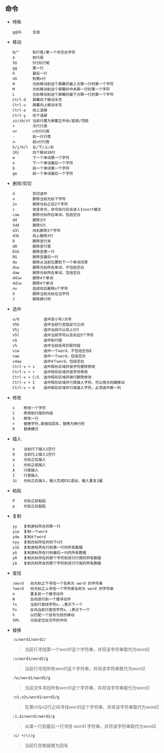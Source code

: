 ## 命令
* 特殊
  ```
  ggVG     全选
  ```
* 移动
  ```
  0/^      到行首/第一个非空白字符
  $        到行尾
  5$       5行后行尾
  gg       第一行
  G        最后一行
  nG       到第n行
  H        光标移动到这个屏幕的最上方那一行的第一个字符
  M        光标移动到这个屏幕的中央那一行的第一个字符
  L        光标移动到这个屏幕的最下方那一行的第一个字符
  Ctrl-d   屏幕向下移动半页
  Ctrl-u   屏幕向上移动半页
  Ctrl-e   向上滚屏
  Ctrl-y   向下滚屏
  zz/zb/zt 当前行置为屏幕正中央/底部/顶部
  +        次行行首
  n+       n次行行首
  -        前一行行首
  n-       前n行行首
  h/j/k/l  左/下/上/右
  10j      向下移动10行
  w        下一个单词第一个字符
  e        下一个单词最后一个字符
  b        前一个单词第一个字符
  ge       前一个单词最后一个字符
  ```
* 删除/剪切
  ```
  d        剪切选中
  x        删除当前光标下字符
  2x       删除光标之后2个字符
  c        改变命令，命令执行后会进入Insert模式
  caw      删除光标所在单词，包括空白 
  dd       删除1行
  5dd      删除5行
  d3l      向右删除3个字符
  d3k      向上删除3行
  D        删除至行末
  d0       删除至行首
  D1G      删除至第一行
  DG       删除至最后一行
  dw       删除从当前位置到下一个单词词首
  diw      删除光标所在单词，不包括空白
  daw      删除光标所在单词，包括空白
  d4iw     删除4个单词
  4diw     删除4个单词
  nx       连续向后删除n个字符
  X        删除当前光标左边字符
  J        删除换行符
  ```
* 选中
  ```
  u/U           选中变小写/大写
  V5G           选中当前行至指定行之间
  V5j           选中当前行以及上5行
  v5l           选中当前字符以及右边5个字符
  v$            选中到行尾
  v%            选中当前括号匹配内容
  viw           选中一个word，不包括空白ß
  vaw           选中一个word，包括空白
  v4aw          选中4个word，包括空白
  Ctrl-v + s    选中矩形区域并按字符删除修改
  Ctrl-v + r    选中矩形区域并按字符修改
  Ctrl-v + C/S  选中矩形区域并按行删除修改 
  Ctrl-v + I    选中矩形区域并行首插入字符，可以用方向键移动 
  Ctrl-v + A    选中矩形区域并行尾插入字符，必须选中第一列 
  ```
* 修改
  ```
  s    修改一个字符
  C    修改到行尾的内容
  S    修改一行
  r    替换字符,直接加回车，替换为换行符
  R    替换模式
  ```
* 插入
  ```
  o    当前行下插入1空行
  O    当前行上插入1空行
  a    光标之后插入
  i    光标之前插入
  A    行尾插入
  I    行首插入
  3i   光标之后插入，输入完成ESC退出，输入重复3遍
  ```
* 粘贴
  ```
  P    光标之前粘贴
  p    光标之后粘贴
  ```
* 复制
  ```
  yy   复制游标所在的那一行
  yiw  复制一个word
  y4w  复制4个word
  nyy  复制光标所在的向下n行
  y1G  复制游标所在行到第一行的所有数据
  yG   复制游标所在行到最后一行的所有数据
  y0   复制光标所在的那个字符到该行行首的所有数据
  y$   复制光标所在的那个字符到该行行尾的所有数据
  
  ```
* 查找
  ```
  /word   向光标之下寻找一个名称为 word 的字符串
  ?word   向光标之上寻找一个字符串名称为 word 的字符串
  n       重复前一个搜寻动作
  N       反向进行前一个搜寻动作
  fx      当前行查找字符x，;表示下一个
  Fx      反向当前行查找字符x，;表示下一个
  %       以匹配一个括号为目的移动
  50%     光标定位在文件的中间
  ```
* 替换
  ```
  :s/word1/word2/
  ```
  >当前行寻找第一个word1这个字符串，并将该字符串取代为word2
  ```
  :s/word1/word2/g
  ```
  >当前行寻找所有word1这个字符串，并将该字符串取代为word2
  ```
  :%s/word1/word2/g  
  ```
  >当前文件寻找所有word1这个字符串，并将该字符串取代为word2
  ```
  :n1,n2s/word1/word2/g  
  ```
  >在第n1与n2行之间寻找word1这个字符串，并将该字符串取代为word2
  ```
  :1,$s/word1/word2/g
  ```
  >从第一行到最后一行寻找 word1 字符串，并将该字符串取代为word2
  ```
  :s/ +/\r/g
  ```
  >当前行空格替换为回车
